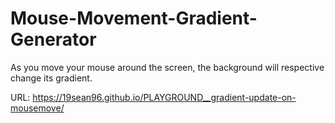 # Mouse-Movement-Gradient-Generator
As you move your mouse around the screen, the background will respective change its gradient.

URL: https://19sean96.github.io/PLAYGROUND__gradient-update-on-mousemove/
